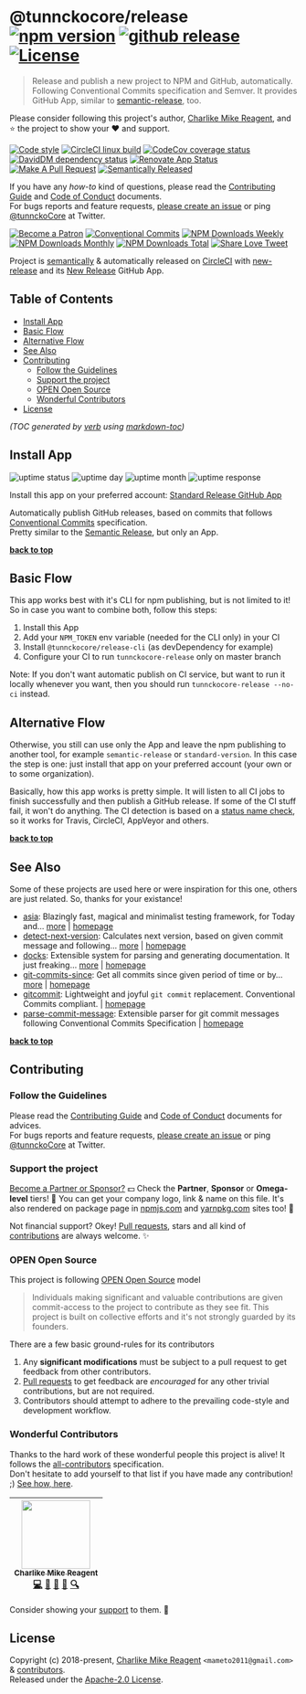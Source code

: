 # @tunnckocore/release [![npm version][npmv-img]][npmv-url] [![github release][ghrelease-img]][ghrelease-url] [![License][license-img]][license-url]

> Release and publish a new project to NPM and GitHub, automatically. Following Conventional Commits specification and Semver. It provides GitHub App, similar to [semantic-release][], too.

Please consider following this project's author, [Charlike Mike Reagent](https://github.com/tunnckoCore), and :star: the project to show your :heart: and support.

<div id="thetop"></div>

[![Code style][codestyle-img]][codestyle-url]
[![CircleCI linux build][linuxbuild-img]][linuxbuild-url]
[![CodeCov coverage status][codecoverage-img]][codecoverage-url]
[![DavidDM dependency status][dependencies-img]][dependencies-url]
[![Renovate App Status][renovateapp-img]][renovateapp-url]
[![Make A Pull Request][prs-welcome-img]][prs-welcome-url]
[![Semantically Released][new-release-img]][new-release-url]

If you have any _how-to_ kind of questions, please read the [Contributing Guide](./CONTRIBUTING.md) and [Code of Conduct](./CODE_OF_CONDUCT.md) documents.  
For bugs reports and feature requests, [please create an issue][open-issue-url] or ping
[@tunnckoCore](https://twitter.com/tunnckoCore) at Twitter.

[![Become a Patron][patreon-img]][patreon-url]
[![Conventional Commits][ccommits-img]][ccommits-url]
[![NPM Downloads Weekly][downloads-weekly-img]][npmv-url]
[![NPM Downloads Monthly][downloads-monthly-img]][npmv-url]
[![NPM Downloads Total][downloads-total-img]][npmv-url]
[![Share Love Tweet][shareb]][shareu]

Project is [semantically](https://semver.org) & automatically released on [CircleCI](https://circleci.com) with [new-release][] and its [New Release](https://github.com/apps/new-release) GitHub App.

<!-- Logo when needed:

<p align="center">
  <a href="https://github.com/tunnckoCore/release">
    <img src="./media/logo.png" width="85%">
  </a>
</p>

-->

## Table of Contents

- [Install App](#install-app)
- [Basic Flow](#basic-flow)
- [Alternative Flow](#alternative-flow)
- [See Also](#see-also)
- [Contributing](#contributing)
  * [Follow the Guidelines](#follow-the-guidelines)
  * [Support the project](#support-the-project)
  * [OPEN Open Source](#open-open-source)
  * [Wonderful Contributors](#wonderful-contributors)
- [License](#license)

_(TOC generated by [verb](https://github.com/verbose/verb) using [markdown-toc](https://github.com/jonschlinkert/markdown-toc))_

## Install App

![uptime status](https://badgen.net/uptime-robot/status/m781479241-8659699c878ab68940b6fe8f) 
![uptime day](https://badgen.net/uptime-robot/day/m781479241-8659699c878ab68940b6fe8f) 
![uptime month](https://badgen.net/uptime-robot/month/m781479241-8659699c878ab68940b6fe8f) 
![uptime response](https://badgen.net/uptime-robot/response/m781479241-8659699c878ab68940b6fe8f) 

Install this app on your preferred account: [Standard Release GitHub App](https://github.com/apps/standard-release) 

Automatically publish GitHub releases, based on commits that follows [Conventional Commits](https://conventionalcommits.org) specification.  
Pretty similar to the [Semantic Release](https://github.com/semantic-release), but only an App.

**[back to top](#thetop)**

## Basic Flow

This app works best with it's CLI for npm publishing, but is not limited to it!  
So in case you want to combine both, follow this steps:

1. Install this App
2. Add your `NPM_TOKEN` env variable (needed for the CLI only) in your CI
3. Install `@tunnckocore/release-cli` (as devDependency for example) 
4. Configure your CI to run `tunnckocore-release` only on master branch

Note: If you don't want automatic publish on CI service, but want to run it locally whenever you want, then
you should run `tunnckocore-release --no-ci` instead.

## Alternative Flow

Otherwise, you still can use only the App and leave the npm publishing to another tool, for example `semantic-release` or `standard-version`. In this case the step is one: just install that app on your preferred account (your own or to some organization).

Basically, how this app works is pretty simple. It will listen to all CI jobs to finish successfully and then publish a GitHub release. If some of the CI stuff fail, it won't do anything. The CI detection is based on a [status name check](https://github.com/tunnckoCore/release/blob/1a3e8119d75f7385b354045eeb0858ef94d58720/src/index.js#L12-L19), so it works for Travis, CircleCI, AppVeyor and others.

**[back to top](#thetop)**

## See Also

Some of these projects are used here or were inspiration for this one, others are just related. So, thanks for your existance!

- [asia](https://www.npmjs.com/package/asia): Blazingly fast, magical and minimalist testing framework, for Today and… [more](https://github.com/olstenlarck/asia#readme) | [homepage](https://github.com/olstenlarck/asia#readme "Blazingly fast, magical and minimalist testing framework, for Today and Tomorrow")
- [detect-next-version](https://www.npmjs.com/package/detect-next-version): Calculates next version, based on given commit message and following… [more](https://github.com/tunnckoCoreLabs/detect-next-version) | [homepage](https://github.com/tunnckoCoreLabs/detect-next-version "Calculates next version, based on given commit message and following Conventional Commits")
- [docks](https://www.npmjs.com/package/docks): Extensible system for parsing and generating documentation. It just freaking… [more](https://github.com/tunnckoCore/docks) | [homepage](https://github.com/tunnckoCore/docks "Extensible system for parsing and generating documentation. It just freaking works!")
- [git-commits-since](https://www.npmjs.com/package/git-commits-since): Get all commits since given period of time or by… [more](https://github.com/tunnckoCoreLabs/git-commits-since) | [homepage](https://github.com/tunnckoCoreLabs/git-commits-since "Get all commits since given period of time or by default from latest git semver tag. Understands and follows both SemVer and the Conventional Commits specification.")
- [gitcommit](https://www.npmjs.com/package/gitcommit): Lightweight and joyful `git commit` replacement. Conventional Commits compliant. | [homepage](https://github.com/tunnckoCore/gitcommit "Lightweight and joyful `git commit` replacement. Conventional Commits compliant.")
- [parse-commit-message](https://www.npmjs.com/package/parse-commit-message): Extensible parser for git commit messages following Conventional Commits Specification | [homepage](https://github.com/tunnckoCoreLabs/parse-commit-message "Extensible parser for git commit messages following Conventional Commits Specification")

**[back to top](#thetop)**

## Contributing

### Follow the Guidelines

Please read the [Contributing Guide](./CONTRIBUTING.md) and [Code of Conduct](./CODE_OF_CONDUCT.md) documents for advices.  
For bugs reports and feature requests, [please create an issue][open-issue-url] or ping
[@tunnckoCore](https://twitter.com/tunnckoCore) at Twitter.

### Support the project

[Become a Partner or Sponsor?][patreon-url] :dollar: Check the **Partner**, **Sponsor** or **Omega-level** tiers! :tada: You can get your company logo, link & name on this file. It's also rendered on package page in [npmjs.com][npmv-url] and [yarnpkg.com](https://yarnpkg.com/en/package/@tunnckocore/release) sites too! :rocket:

Not financial support? Okey! [Pull requests](https://github.com/tunnckoCoreLabs/contributing#opening-a-pull-request), stars and all kind of [contributions](https://opensource.guide/how-to-contribute/#what-it-means-to-contribute) are always
welcome. :sparkles:

### OPEN Open Source

This project is following [OPEN Open Source](http://openopensource.org) model

> Individuals making significant and valuable contributions are given commit-access to the project to contribute as they see fit. This project is built on collective efforts and it's not strongly guarded by its founders.

There are a few basic ground-rules for its contributors

1. Any **significant modifications** must be subject to a pull request to get feedback from other contributors.
2. [Pull requests](https://github.com/tunnckoCoreLabs/contributing#opening-a-pull-request) to get feedback are _encouraged_ for any other trivial contributions, but are not required.
3. Contributors should attempt to adhere to the prevailing code-style and development workflow.

### Wonderful Contributors

Thanks to the hard work of these wonderful people this project is alive! It follows the
[all-contributors](https://github.com/kentcdodds/all-contributors) specification.  
Don't hesitate to add yourself to that list if you have made any contribution! ;) [See how,
here](https://github.com/jfmengels/all-contributors-cli#usage).

<!-- ALL-CONTRIBUTORS-LIST:START - Do not remove or modify this section -->
<!-- prettier-ignore -->
| [<img src="https://avatars3.githubusercontent.com/u/5038030?v=4" width="120px;"/><br /><sub><b>Charlike Mike Reagent</b></sub>](https://tunnckocore.com)<br />[💻](https://github.com/tunnckoCore/release/commits?author=tunnckoCore "Code") [📖](https://github.com/tunnckoCore/release/commits?author=tunnckoCore "Documentation") [💬](#question-tunnckoCore "Answering Questions") [👀](#review-tunnckoCore "Reviewed Pull Requests") [🔍](#fundingFinding-tunnckoCore "Funding Finding") |
| :---: |

<!-- ALL-CONTRIBUTORS-LIST:END -->

Consider showing your [support](#support-the-project) to them. :sparkling_heart:

## License

Copyright (c) 2018-present, [Charlike Mike Reagent](https://tunnckocore.com) `<mameto2011@gmail.com>` & [contributors](#wonderful-contributors).  
Released under the [Apache-2.0 License][license-url].

<!-- Heading badges -->

[npmv-url]: https://www.npmjs.com/package/@tunnckocore/release
[npmv-img]: https://badgen.net/npm/v/@tunnckocore/release?icon=npm

[ghrelease-url]: https://github.com/tunnckoCore/release/releases/latest
[ghrelease-img]: https://badgen.net/github/release/tunnckoCore/release?icon=github

[license-url]: https://github.com/tunnckoCore/release/blob/master/LICENSE
[license-img]: https://badgen.net/npm/license/@tunnckocore/release

<!-- Front line badges -->

[codestyle-url]: https://github.com/airbnb/javascript
[codestyle-img]: https://badgen.net/badge/code%20style/airbnb/ff5a5f?icon=airbnb

[linuxbuild-url]: https://circleci.com/gh/tunnckoCore/release/tree/master
[linuxbuild-img]: https://badgen.net/circleci/github/tunnckoCore/release/master?label=build&icon=circleci

[codecoverage-url]: https://codecov.io/gh/tunnckoCore/release
[codecoverage-img]: https://badgen.net/codecov/c/github/tunnckoCore/release?icon=codecov

[dependencies-url]: https://david-dm.org/tunnckoCore/release
[dependencies-img]: https://badgen.net/david/dep/tunnckoCore/release?label=deps

[ccommits-url]: https://conventionalcommits.org/
[ccommits-img]: https://badgen.net/badge/conventional%20commits/v1.0.0/dfb317
[new-release-url]: https://ghub.io/new-release
[new-release-img]: https://badgen.net/badge/semantically/released/05c5ff

[downloads-weekly-img]: https://badgen.net/npm/dw/@tunnckocore/release
[downloads-monthly-img]: https://badgen.net/npm/dm/@tunnckocore/release
[downloads-total-img]: https://badgen.net/npm/dt/@tunnckocore/release

[renovateapp-url]: https://renovatebot.com
[renovateapp-img]: https://badgen.net/badge/renovate/enabled/green
[prs-welcome-img]: https://badgen.net/badge/PRs/welcome/green
[prs-welcome-url]: http://makeapullrequest.com
[paypal-donate-url]: https://paypal.me/tunnckoCore/10
[paypal-donate-img]: https://badgen.net/badge/$/support/purple
[patreon-url]: https://www.patreon.com/bePatron?u=5579781
[patreon-img]: https://badgen.net/badge/patreon/tunnckoCore/F96854?icon=patreon
[patreon-sponsor-img]: https://badgen.net/badge/become/a%20sponsor/F96854?icon=patreon

[shareu]: https://twitter.com/intent/tweet?text=https://github.com/tunnckoCore/release&via=tunnckoCore
[shareb]: https://badgen.net/badge/twitter/share/1da1f2?icon=twitter
[open-issue-url]: https://github.com/tunnckoCore/release/issues/new

[new-release]: https://github.com/tunnckoCoreLabs/new-release
[semantic-release]: https://github.com/semantic-release/semantic-release